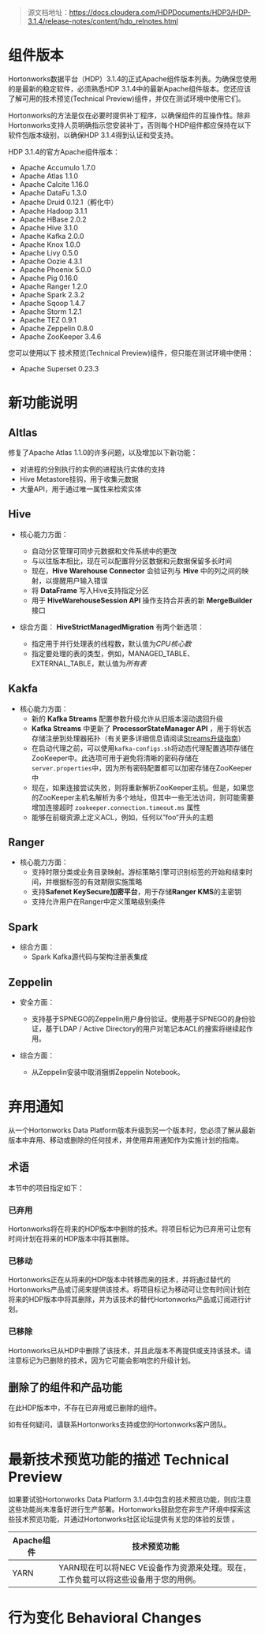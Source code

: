 
> 源文档地址：https://docs.cloudera.com/HDPDocuments/HDP3/HDP-3.1.4/release-notes/content/hdp_relnotes.html

# **组件版本**

Hortonworks数据平台（HDP）3.1.4的正式Apache组件版本列表。为确保您使用的是最新的稳定软件，必须熟悉HDP 3.1.4中的最新Apache组件版本。您还应该了解可用的技术预览(Technical Preview)组件，并仅在测试环境中使用它们。

Hortonworks的方法是仅在必要时提供补丁程序，以确保组件的互操作性。除非Hortonworks支持人员明确指示您安装补丁，否则每个HDP组件都应保持在以下软件包版本级别，以确保HDP 3.1.4得到认证和受支持。

HDP 3.1.4的官方Apache组件版本：

* Apache Accumulo 1.7.0
* Apache Atlas 1.1.0
* Apache Calcite 1.16.0
* Apache DataFu 1.3.0
* Apache Druid 0.12.1（孵化中）
* Apache Hadoop 3.1.1
* Apache HBase 2.0.2
* Apache Hive 3.1.0
* Apache Kafka 2.0.0
* Apache Knox 1.0.0
* Apache Livy 0.5.0
* Apache Oozie 4.3.1
* Apache Phoenix 5.0.0
* Apache Pig 0.16.0
* Apache Ranger 1.2.0
* Apache Spark 2.3.2
* Apache Sqoop 1.4.7
* Apache Storm 1.2.1
* Apache TEZ 0.9.1
* Apache Zeppelin 0.8.0
* Apache ZooKeeper 3.4.6

您可以使用以下 技术预览(Technical Preview)组件，但只能在测试环境中使用：

* Apache Superset 0.23.3

# **新功能说明**

## **Altlas**

修复了Apache Atlas 1.1.0的许多问题，以及增加以下新功能：
* 对进程的分别执行的实例的进程执行实体的支持
* Hive Metastore挂钩，用于收集元数据
* 大量API，用于通过唯一属性来检索实体

## **Hive**

* 核心能力方面：
    * 自动分区管理可同步元数据和文件系统中的更改
    * 与以往版本相比，现在可以配置将分区数据和元数据保留多长时间
    * 现在，**Hive Warehouse Connector** 会验证列与 **Hive** 中的列之间的映射，以提醒用户输入错误
    * 将 **DataFrame** 写入Hive支持指定分区
    * 用于 **HiveWarehouseSession API** 操作支持合并表的新 **MergeBuilder** 接口

* 综合方面：
    **HiveStrictManagedMigration** 有两个新选项：
    * 指定用于并行处理表的线程数，默认值为*CPU核心数*
    * 指定要处理的表的类型，例如，MANAGED_TABLE、EXTERNAL_TABLE，默认值为*所有表*

## **Kakfa**

* 核心能力方面：
    * 新的 **Kafka Streams** 配置参数升级允许从旧版本滚动退回升级
    * **Kafka Streams** 中更新了 **ProcessorStateManager API** ，用于将状态存储注册到处理器拓扑（有关更多详细信息请阅读[Streams升级指南](https://kafka.apache.org/23/documentation/streams/upgrade-guide#streams_api_changes_200)）
    * 在启动代理之前，可以使用```kafka-configs.sh```将动态代理配置选项存储在ZooKeeper中。此选项可用于避免将清晰的密码存储在```server.properties```中，因为所有密码配置都可以加密存储在ZooKeeper中
    * 现在，如果连接尝试失败，则将重新解析ZooKeeper主机。但是，如果您的ZooKeeper主机名解析为多个地址，但其中一些无法访问，则可能需要增加连接超时 ```zookeeper.connection.timeout.ms``` 属性
    * 能够在前缀资源上定义ACL，例如，任何以”foo“开头的主题

## **Ranger**

* 核心能力方面：
    * 支持时限分类或业务目录映射。游标策略引擎可识别标签的开始和结束时间，并根据标签的有效期限实施策略
    * 支持**Safenet KeySecure加密平台**，用于存储**Ranger KMS**的主密钥
    * 支持允许用户在Ranger中定义策略级别条件

## **Spark**

* 综合方面：
    * Spark Kafka源代码与架构注册表集成

## **Zeppelin**

* 安全方面：
    * 支持基于SPNEGO的Zeppelin用户身份验证。使用基于SPNEGO的身份验证，基于LDAP / Active Directory的用户对笔记本ACL的搜索将继续起作用。

* 综合方面：
    * 从Zeppelin安装中取消捆绑Zeppelin Notebook。

# **弃用通知**

从一个Hortonworks Data Platform版本升级到另一个版本时，您必须了解从最新版本中弃用、移动或删除的任何技术，并使用弃用通知作为实施计划的指南。

## **术语**

本节中的项目指定如下：

### **已弃用**
Hortonworks将在将来的HDP版本中删除的技术。将项目标记为已弃用可让您有时间计划在将来的HDP版本中将其删除。

### **已移动**
Hortonworks正在从将来的HDP版本中转移而来的技术，并将通过替代的Hortonworks产品或订阅来提供该技术。将项目标记为移动可让您有时间计划在将来的HDP版本中将其删除，并为该技术的替代Hortonworks产品或订阅进行计划。

### **已移除**
Hortonworks已从HDP中删除了该技术，并且此版本不再提供或支持该技术。请注意标记为已删除的技术，因为它可能会影响您的升级计划。

## **删除了的组件和产品功能**

在此HDP版本中，不存在已弃用或已删除的组件。

如有任何疑问，请联系Hortonworks支持或您的Hortonworks客户团队。

# **最新技术预览功能的描述 Technical Preview**

如果要试验Hortonworks Data Platform 3.1.4中包含的技术预览功能，则应注意这些功能尚未准备好进行生产部署。Hortonworks鼓励您在非生产环境中探索这些技术预览功能，并通过Hortonworks社区论坛提供有关您的体验的反馈 。

| Apache组件 | 技术预览功能 |
| -----|----- |
| YARN | YARN现在可以将NEC VE设备作为资源来处理。现在，工作负载可以将这些设备用于您的用例。 |

# **行为变化 Behavioral Changes**
